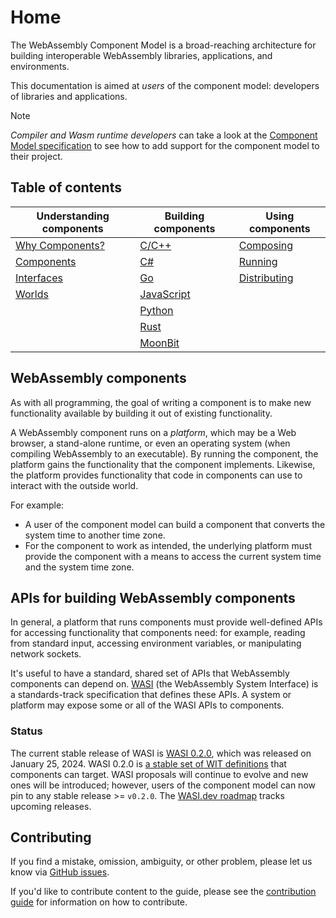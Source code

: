 # Home

The WebAssembly Component Model is a broad-reaching architecture for building interoperable WebAssembly libraries, applications, and environments.

This documentation is aimed at _users_ of the component model: developers of libraries and applications.

> [!NOTE]
>
> _Compiler and Wasm runtime developers_ can take a look at the [Component Model specification](https://github.com/WebAssembly/component-model) to
> see how to add support for the component model to their project.

## Table of contents

| Understanding components | Building components  | Using components  |
|--------------------------|----------------------|-------------------|
| [Why Components?]        | [C/C++]              | [Composing]       |
| [Components]             | [C#]                 | [Running]         |
| [Interfaces]             | [Go]                 | [Distributing]    |
| [Worlds]                 | [JavaScript]         |                   |
|                          | [Python]             |                   |
|                          | [Rust]               |                   |
|                          | [MoonBit]               |                   |

[Why Components?]: ./design/why-component-model.md
[Components]: ./design/components.md
[Interfaces]: ./design/interfaces.md
[Worlds]: ./design/worlds.md

[C/C++]: ./language-support/building-a-simple-component/c.md
[C#]: ./language-support/building-a-simple-component/csharp.md
[Go]: ./language-support/building-a-simple-component/go.md
[JavaScript]: ./language-support/building-a-simple-component/javascript.md
[Python]: ./language-support/building-a-simple-component/python.md
[Rust]: ./language-support/building-a-simple-component/rust.md
[MoonBit]: ./language-support/building-a-simple-component/moonbit.md

[Composing]: ./composing-and-distributing/composing.md
[Running]: ./running-components.md
[Distributing]: ./composing-and-distributing/distributing.md


## WebAssembly components

As with all programming, the goal of writing a component
is to make new functionality available
by building it out of existing functionality.

A WebAssembly component runs on a _platform_,
which may be a Web browser,
a stand-alone runtime,
or even an operating system (when compiling WebAssembly to an executable).
By running the component, the platform gains the functionality
that the component implements.
Likewise, the platform provides functionality
that code in components can use to interact
with the outside world.

For example:

- A user of the component model can build a component
  that converts the system time to another time zone.
- For the component to work as intended, the underlying platform
  must provide the component with a means to access
  the current system time and the system time zone.

## APIs for building WebAssembly components

In general, a platform that runs components
must provide well-defined APIs for accessing functionality
that components need:
for example, reading from standard input,
accessing environment variables,
or manipulating network sockets.

It's useful to have a standard, shared set of APIs
that WebAssembly components can depend on.
[WASI](https://wasi.dev/) (the WebAssembly System Interface) is a standards-track specification
that defines these APIs.
A system or platform may expose some or all of the WASI APIs to components.

### Status

The current stable release of WASI is [WASI 0.2.0](https://github.com/WebAssembly/WASI/pull/577),
which was released on January 25, 2024.
WASI 0.2.0 is [a stable set of WIT definitions](https://github.com/WebAssembly/WASI/tree/main/wasip2)
that components can target.
WASI proposals will continue to evolve and new ones will be introduced;
however, users of the component model can now pin to any stable release >= `v0.2.0`.
The [WASI.dev roadmap](https://wasi.dev/roadmap) tracks upcoming releases.

## Contributing

If you find a mistake, omission, ambiguity, or other problem, please let us know via [GitHub issues](https://github.com/bytecodealliance/component-docs/issues).

If you'd like to contribute content to the guide, please see the [contribution guide](https://github.com/bytecodealliance/component-docs/blob/main/CONTRIBUTING.md) for information on how to contribute.

[!NOTE]: #

